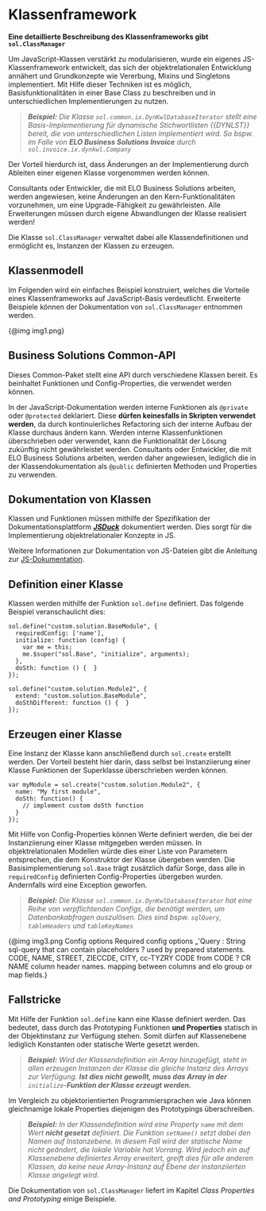 # Klassenframework

<span class="tag_important"><span
style='font-weight:bold'>Eine detaillierte Beschreibung des Klassenframeworks gibt `sol.ClassManager`</span></span>

Um JavaScript-Klassen verstärkt zu modularisieren, wurde ein eigenes JS-Klassenframework entwickelt, das sich der objektrelationalen Entwicklung annähert und Grundkonzepte wie Vererbung, Mixins und Singletons implementiert. Mit Hilfe dieser Techniken ist es möglich, Basisfunktionalitäten in einer Base Class zu beschreiben und in unterschiedlichen Implementierungen zu nutzen.

> <span
style='font-weight:bold;font-style:italic'>Beispiel:</span><span
style='font-style:italic'> Die Klasse `sol.common.ix.DynKwlDatabaseIterator` stellt eine Basis-Implementierung für dynamische Stichwortlisten {{DYNLST}} bereit, die von unterschiedlichen Listen implementiert wird. So bspw. im Falle von </span><span
style='font-weight:bold;font-style:italic'>ELO Business Solutions Invoice</span><span
style='font-style:italic'> durch `sol.invoice.ix.dynkwl.Company`</span>

Der Vorteil hierdurch ist, dass Änderungen an der Implementierung durch Ableiten einer eigenen Klasse vorgenommen werden können. 

<span class="tag_caution">Consultants oder Entwickler, die mit ELO Business Solutions arbeiten, werden angewiesen, keine Änderungen an den Kern-Funktionalitäten vorzunehmen, um eine Upgrade-Fähigkeit zu gewährleisten. Alle Erweiterungen müssen durch eigene Abwandlungen der Klasse realisiert werden!</span>

Die Klasse `sol.ClassManager` verwaltet dabei alle Klassendefinitionen und ermöglicht es, Instanzen der Klassen zu erzeugen. 

## Klassenmodell

Im Folgenden wird ein einfaches Beispiel konstruiert, welches die Vorteile eines Klassenframeworks auf JavaScript-Basis verdeutlicht. Erweiterte Beispiele können der Dokumentation von `sol.ClassManager` entnommen werden.

{@img img1.png}

## Business Solutions Common-API

Dieses Common-Paket stellt eine API durch verschiedene Klassen bereit. Es beinhaltet Funktionen und Config-Properties, die verwendet werden können. 

<span class="tag_caution">In der JavaScript-Dokumentation werden interne Funktionen als `@private` oder `@protected` deklariert. Diese <span
style='font-weight:bold'>dürfen keinesfalls in Skripten verwendet werden</span>, da durch kontinuierliches Refactoring sich der interne Aufbau der Klasse durchaus ändern kann. Werden interne Klassenfunktionen überschrieben oder verwendet, kann die Funktionalität der Lösung zukünftig nicht gewährleistet werden. Consultants oder Entwickler, die mit ELO Business Solutions arbeiten, werden daher angewiesen, lediglich die in der Klassendokumentation als `@public` definierten Methoden und Properties zu verwenden.</span>

## Dokumentation von Klassen

Klassen und Funktionen müssen mithilfe der Spezifikation der Dokumentationsplattform <a
href="https://github.com/senchalabs/jsduck"><span style='font-weight:bold;
font-style:italic'>JSDuck</span></a> dokumentiert werden. Dies sorgt für die Implementierung objektrelationaler Konzepte in JS. 

<span class="tag_important">Weitere Informationen zur Dokumentation von JS-Dateien gibt die Anleitung zur <a
href="#!/guide/">JS-Dokumentation</a>.</span>

## Definition einer Klasse

Klassen werden mithilfe der Funktion `sol.define` definiert. Das folgende Beispiel veranschaulicht dies:

    sol.define("custom.solution.BaseModule", {
      requiredConfig: ['name'],
      initialize: function (config) {
        var me = this;
        me.$super("sol.Base", "initialize", arguments);
      },
      doSth: function () {  }
    });
    
    sol.define("custom.solution.Module2", {
      extend: "custom.solution.BaseModule",
      doSthDifferent: function () {  }
    });


## Erzeugen einer Klasse

Eine Instanz der Klasse kann anschließend durch `sol.create` erstellt werden. Der Vorteil besteht hier darin, dass selbst bei Instanziierung einer Klasse Funktionen der Superklasse überschrieben werden können.

    var myModule = sol.create("custom.solution.Module2", {
      name: "My first module",
      doSth: function() { 
        // implement custom doSth function
      }
    });

Mit Hilfe von Config-Properties können Werte definiert werden, die bei der Instanziierung einer Klasse mitgegeben werden müssen. In objektrelationalen Modellen würde dies einer Liste von Parametern entsprechen, die dem Konstruktor der Klasse übergeben werden. Die Basisimplementierung `sol.Base` trägt zusätzlich dafür Sorge, dass alle in `requiredConfig` definierten Config-Properties übergeben wurden. Andernfalls wird eine Exception geworfen.

> <span
style='font-weight:bold;font-style:italic'>Beispiel:</span><span
style='font-style:italic'> Die Klasse `sol.common.ix.DynKwlDatabaseIterator` hat eine Reihe von verpflichtenden Configs, die benötigt werden, um Datenbankabfragen auszulösen. Dies sind bspw. `sqlQuery`, `tableHeaders` und `tableKeyNames`</span>

{@img img3.png Config options 
Required config options 
„'Query : String 
sql-query that can contain placeholders ? used by prepared statements. 
CODE, NAME, STREET, ZIECCDE, CITY, cc-TYZRY CODE from CODE ? CR NAME 
column header names. 
mapping between columns and elo group or map fields.}

## Fallstricke

Mit Hilfe der Funktion `sol.define` kann eine Klasse definiert werden. Das bedeutet, dass durch das Prototyping Funktionen <span
style='font-weight:bold'>und Properties</span> statisch in der Objektinstanz zur Verfügung stehen. Somit dürfen auf Klassenebene lediglich Konstanten oder statische Werte gesetzt werden.

> <span
style='font-weight:bold;font-style:italic'>Beispiel:</span><span
style='font-style:italic'> Wird der Klassendefinition ein Array hinzugefügt, steht in allen erzeugen Instanzen der Klasse die gleiche Instanz des Arrays zur Verfügung. </span><span
style='font-weight:bold;font-style:italic'>Ist dies nicht gewollt, muss das Array in der </span><span
style='font-style:italic'>`initialize`-</span><span style='font-weight:bold;
font-style:italic'>Funktion der Klasse erzeugt werden.</span>

Im Vergleich zu objektorientierten Programmiersprachen wie Java können gleichnamige lokale Properties diejenigen des Prototypings überschreiben. 

> <span
style='font-weight:bold;font-style:italic'>Beispiel:</span><span
style='font-style:italic'> In der Klassendefinition wird eine Property `name` mit dem Wert </span><span
style='font-weight:bold;font-style:italic'>nicht gesetzt</span><span
style='font-style:italic'> definiert. Die Funktion `setName()` setzt dabei den Namen auf Instanzebene. In diesem Fall wird der statische Name nicht geändert, die lokale Variable hat Vorrang. Wird jedoch ein auf Klassenebene definiertes Array erweitert, greift dies für alle anderen Klassen, da keine neue Array-Instanz auf Ebene der instanziierten Klasse angelegt wird.</span>

<span class="tag_important">Die Dokumentation von `sol.ClassManager` liefert im Kapitel <span
style='font-style:italic'>Class Properties and Prototyping</span> einige Beispiele.</span>




